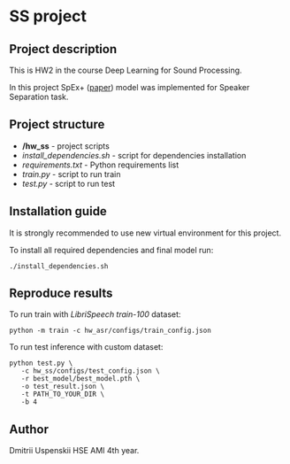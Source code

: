 # SS project 

## Project description
This is HW2 in the course Deep Learning for Sound Processing.

In this project SpEx+ ([paper](https://www.isca-speech.org/archive/pdfs/interspeech_2020/ge20_interspeech.pdf)) model was implemented for Speaker Separation task.

## Project structure
- **/hw_ss** - project scripts
- _install_dependencies.sh_ - script for dependencies installation
- _requirements.txt_ - Python requirements list
- _train.py_ - script to run train
- _test.py_ - script to run test

## Installation guide

It is strongly recommended to use new virtual environment for this project.

To install all required dependencies and final model run:
```shell
./install_dependencies.sh
```

## Reproduce results
To run train with _LibriSpeech_ _train-100_ dataset:
```shell
python -m train -c hw_asr/configs/train_config.json
```

To run test inference with custom dataset:
```shell
python test.py \
   -c hw_ss/configs/test_config.json \
   -r best_model/best_model.pth \
   -o test_result.json \
   -t PATH_TO_YOUR_DIR \
   -b 4
```


## Author
Dmitrii Uspenskii HSE AMI 4th year.
